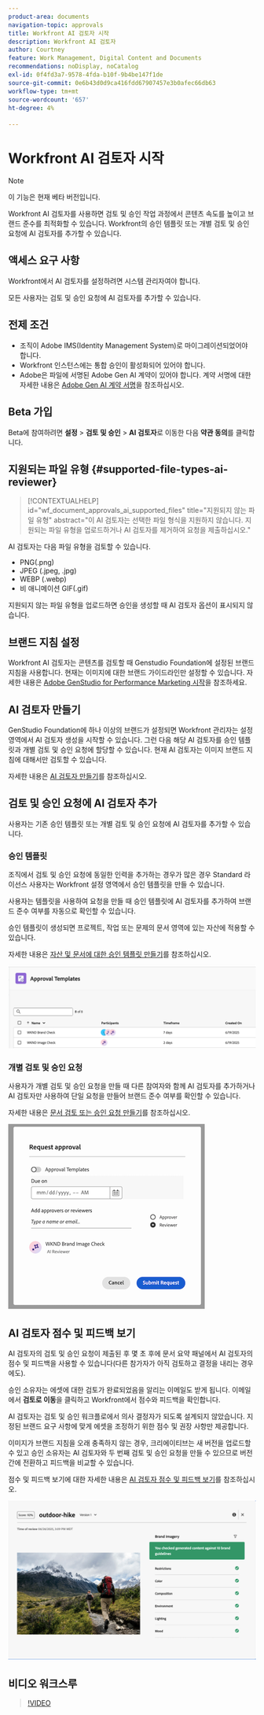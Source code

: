 ```yaml
---
product-area: documents
navigation-topic: approvals
title: Workfront AI 검토자 시작
description: Workfront AI 검토자
author: Courtney
feature: Work Management, Digital Content and Documents
recommendations: noDisplay, noCatalog
exl-id: 0f4fd3a7-9578-4fda-b10f-9b4be147f1de
source-git-commit: 0e6b43d0d9ca416fdd67907457e3b0afec66db63
workflow-type: tm+mt
source-wordcount: '657'
ht-degree: 4%

---
```


# Workfront AI 검토자 시작

>[!NOTE]
>
>이 기능은 현재 베타 버전입니다.

Workfront AI 검토자를 사용하면 검토 및 승인 작업 과정에서 콘텐츠 속도를 높이고 브랜드 준수를 최적화할 수 있습니다. Workfront의 승인 템플릿 또는 개별 검토 및 승인 요청에 AI 검토자를 추가할 수 있습니다.

## 액세스 요구 사항

Workfront에서 AI 검토자를 설정하려면 시스템 관리자여야 합니다.

모든 사용자는 검토 및 승인 요청에 AI 검토자를 추가할 수 있습니다.


## 전제 조건

* 조직이 Adobe IMS(Identity Management System)로 마이그레이션되었어야 합니다.
* Workfront 인스턴스에는 통합 승인이 활성화되어 있어야 합니다.
* Adobe은 파일에 서명된 Adobe Gen AI 계약이 있어야 합니다.
계약 서명에 대한 자세한 내용은 [Adobe Gen AI 계약 서명](/help/quicksilver/workfront-basics/ai-assistant/ai-assistant-overview.md#sign-the-adobe-gen-ai-agreement)을 참조하십시오.

## Beta 가입

Beta에 참여하려면 **설정** > **검토 및 승인** > **AI 검토자**&#x200B;로 이동한 다음 **약관 동의**&#x200B;를 클릭합니다.


## 지원되는 파일 유형 {#supported-file-types-ai-reviewer}

>[!CONTEXTUALHELP]
>id="wf_document_approvals_ai_supported_files"
>title="지원되지 않는 파일 유형"
>abstract="이 AI 검토자는 선택한 파일 형식을 지원하지 않습니다. 지원되는 파일 유형을 업로드하거나 AI 검토자를 제거하여 요청을 제출하십시오."

AI 검토자는 다음 파일 유형을 검토할 수 있습니다.

* PNG(.png)
* JPEG (.jpeg, .jpg)
* WEBP (.webp)
* 비 애니메이션 GIF(.gif)

지원되지 않는 파일 유형을 업로드하면 승인을 생성할 때 AI 검토자 옵션이 표시되지 않습니다.

## 브랜드 지침 설정

Workfront AI 검토자는 콘텐츠를 검토할 때 Genstudio Foundation에 설정된 브랜드 지침을 사용합니다. 현재는 이미지에 대한 브랜드 가이드라인만 설정할 수 있습니다. 자세한 내용은 [Adobe GenStudio for Performance Marketing 시작](https://experienceleague.adobe.com/ko/docs/genstudio-for-performance-marketing/user-guide/get-started)을 참조하세요.


## AI 검토자 만들기

GenStudio Foundation에 하나 이상의 브랜드가 설정되면 Workfront 관리자는 설정 영역에서 AI 검토자 생성을 시작할 수 있습니다. 그런 다음 해당 AI 검토자를 승인 템플릿과 개별 검토 및 승인 요청에 할당할 수 있습니다. 현재 AI 검토자는 이미지 브랜드 지침에 대해서만 검토할 수 있습니다.

자세한 내용은 [AI 검토자 만들기](/help/quicksilver/review-and-approve-work/document-reviews-and-approvals/set-up-ai-reviewer.md)를 참조하십시오.

## 검토 및 승인 요청에 AI 검토자 추가

사용자는 기존 승인 템플릿 또는 개별 검토 및 승인 요청에 AI 검토자를 추가할 수 있습니다.

### 승인 템플릿

조직에서 검토 및 승인 요청에 동일한 인력을 추가하는 경우가 많은 경우 Standard 라이선스 사용자는 Workfront 설정 영역에서 승인 템플릿을 만들 수 있습니다.

사용자는 템플릿을 사용하여 요청을 만들 때 승인 템플릿에 AI 검토자를 추가하여 브랜드 준수 여부를 자동으로 확인할 수 있습니다.

승인 템플릿이 생성되면 프로젝트, 작업 또는 문제의 문서 영역에 있는 자산에 적용할 수 있습니다.

자세한 내용은 [자산 및 문서에 대한 승인 템플릿 만들기](/help/quicksilver/review-and-approve-work/document-reviews-and-approvals/manage-document-approvals/create-approval-template.md)를 참조하십시오.

![AI 검토자를 표시하는 템플릿 목록](assets/ai-review-templates.png)

### 개별 검토 및 승인 요청

사용자가 개별 검토 및 승인 요청을 만들 때 다른 참여자와 함께 AI 검토자를 추가하거나 AI 검토자만 사용하여 단일 요청을 만들어 브랜드 준수 여부를 확인할 수 있습니다.

자세한 내용은 [문서 검토 또는 승인 요청 만들기](/help/quicksilver/review-and-approve-work/document-reviews-and-approvals/manage-document-approvals/create-a-document-approval.md)를 참조하십시오.


![AI 검토자가 개별 승인 요청에 추가됨](assets/ad-ai-reviewer-to-request.png)

## AI 검토자 점수 및 피드백 보기

AI 검토자의 검토 및 승인 요청이 제출된 후 몇 초 후에 문서 요약 패널에서 AI 검토자의 점수 및 피드백을 사용할 수 있습니다(다른 참가자가 아직 검토하고 결정을 내리는 경우에도).

승인 소유자는 에셋에 대한 검토가 완료되었음을 알리는 이메일도 받게 됩니다. 이메일에서 **검토로 이동**&#x200B;을 클릭하고 Workfront에서 점수와 피드백을 확인합니다.

AI 검토자는 검토 및 승인 워크플로에서 의사 결정자가 되도록 설계되지 않았습니다. 지정된 브랜드 요구 사항에 맞게 에셋을 조정하기 위한 점수 및 권장 사항만 제공합니다.

이미지가 브랜드 지침을 오래 충족하지 않는 경우, 크리에이티브는 새 버전을 업로드할 수 있고 승인 소유자는 AI 검토자와 두 번째 검토 및 승인 요청을 만들 수 있으므로 버전 간에 전환하고 피드백을 비교할 수 있습니다.

점수 및 피드백 보기에 대한 자세한 내용은 [AI 검토자 점수 및 피드백 보기](/help/quicksilver/review-and-approve-work/document-reviews-and-approvals/view-ai-reviewer-feedback.md)를 참조하십시오.


![AI 검토자 피드백](assets/ai-reviewer-feedback.png)


## 비디오 워크스루

>[!VIDEO](https://video.tv.adobe.com/v/3470847/)